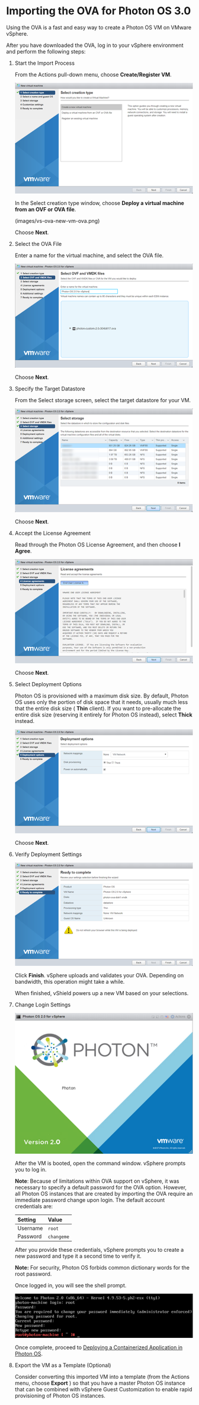 # Importing the OVA for Photon OS 3.0

Using the OVA is a fast and easy way to create a Photon OS VM on VMware vSphere.

After you have downloaded the OVA, log in to your vSphere environment and perform the following steps:

1. Start the Import Process

    From the Actions pull-down menu, choose **Create/Register VM**.
    
    ![Create/Register VM](images/vs-ova-new-vm.png)
    
    In the Select creation type window, choose  **Deploy a virtual machine from an OVF or OVA file**.
    
    (images/vs-ova-new-vm-ova.png)
    
    Choose **Next**.

1. Select the OVA File

    Enter a name for the virtual machine, and select the OVA file.
    
    ![OVA file](images/vs-ova-name-selected.png)
    
    Choose **Next**.

1. Specify the Target Datastore

    From the Select storage screen, select the target datastore for your VM.
    
    ![Target datastore](images/vs-ova-storage.png)
    
    Choose  **Next**.

1. Accept the License Agreement

    Read through the Photon OS License Agreement, and then choose **I Agree**.
    
    ![License](images/vs-ova-license.png)
    
    Choose **Next**.

1. Select Deployment Options

    Photon OS is provisioned with a maximum disk size. By default, Photon OS uses only the portion of disk space that it needs, usually much less that the entire disk size ( **Thin** client). If you want to pre-allocate the entire disk size (reserving it entirely for Photon OS instead), select **Thick**  instead.
       
    ![Deployment Options](images/vs-ova-deployment-options.png)
        
    Choose **Next**.

1. Verify Deployment Settings

        
    ![Deployment settings](images/vs-ova-settings.png)
    
    Click **Finish**. vSphere uploads and validates your OVA. Depending on bandwidth, this operation might take a while.
    
    When finished, vShield powers up a new VM based on your selections.

1. Change Login Settings

    ![Login settings](images/vs-ova-splash.png)
    
    After the VM is booted, open the command window. vSphere prompts you to log in.
    
    **Note**: Because of limitations within OVA support on vSphere, it was necessary to specify a default password for the OVA option. However, all Photon OS instances that are created by importing the OVA require an immediate password change upon login. The default account credentials are:
    
    | **Setting** | **Value** |
    | --- | --- |
    | Username | ``root`` |
    | Password | ``changeme`` |

    After you provide these credentials, vSphere prompts you to create a new password and type it a second time to verify it.
    
    **Note:** For security, Photon OS forbids common dictionary words for the root password.  
    
    Once logged in, you will see the shell prompt.
    
    ![Shell prompt](images/vs-ova-login.png)
    
    Once complete, proceed to [Deploying a Containerized Application in Photon OS](deploying-a-containerized-application-in-photon-os.md).

1. Export the VM as a Template (Optional)

    Consider converting this imported VM into a template (from the Actions menu, choose **Export** ) so that you have a master Photon OS instance that can be combined with vSphere Guest Customization to enable rapid provisioning of Photon OS instances.
    
    